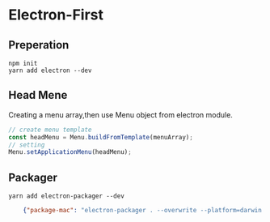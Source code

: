 # Electron-First

## Preperation

```
npm init
yarn add electron --dev
```

## Head Mene

Creating a menu array,then use Menu object from electron module.

```js
// create menu template
const headMenu = Menu.buildFromTemplate(menuArray);
// setting
Menu.setApplicationMenu(headMenu);
```

## Packager

```
yarn add electron-packager --dev
```

```json
    {"package-mac": "electron-packager . --overwrite --platform=darwin --arch=x64 --prune=true --out=release-builds"}
```

